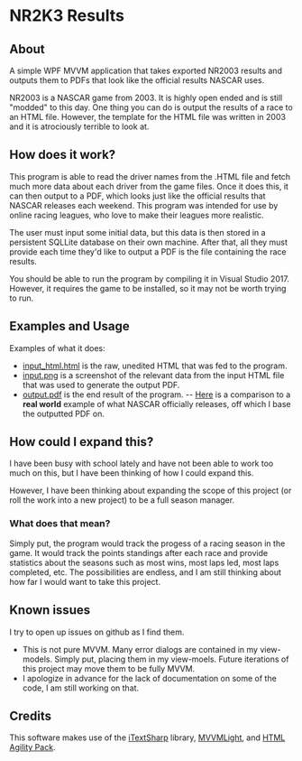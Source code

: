 # NR2K3 Results

## About

A simple WPF MVVM application that takes exported NR2003 results and outputs them to PDFs that look like the official results NASCAR uses.

NR2003 is a NASCAR game from 2003. It is highly open ended and is still "modded" to this day. One thing you can do is output the results of a race to an HTML file. However, the template for the HTML file was written in 2003 and it is atrociously terrible to look at. 

## How does it work?
This program is able to read the driver names from the .HTML file and fetch much more data about each driver from the game files. Once it does this, it can then output to a PDF, which looks just like the official results that NASCAR releases each weekend. This program was intended for use by online racing leagues, who love to make their leagues more realistic.

The user must input some initial data, but this data is then stored in a persistent SQLLite database on their own machine. After that, all they must provide each time they'd like to output a PDF is the file containing the race results.

You should be able to run the program by compiling it in Visual Studio 2017. However, it requires the game to be installed, so it may not be worth trying to run.

## Examples and Usage
Examples of what it does:
  - [input_html.html](Examples/input_html.html) is the raw, unedited HTML that was fed to the program.
  - [input.png](Examples/input.png) is a screenshot of the relevant data from the input HTML file that was used to generate the output PDF.
  - [output.pdf](Examples/output.pdf) is the end result of the program. 
    -- [Here](http://www.jayski.com/stats/2018/pdfs/12kan2018prac1.pdf) is a comparison to a **real world** example of what NASCAR officially releases, off which I base the outputted PDF on.
  
## How could I expand this?
I have been busy with school lately and have not been able to work too much on this, but I have been thinking of how I could expand this.

However, I have been thinking about expanding the scope of this project (or roll the work into a new project) to be a full season manager.

### What does that mean?
Simply put, the program would track the progess of a racing season in the game. It would track the points standings after each race and provide statistics about the seasons such as most wins, most laps led, most laps completed, etc. The possibilities are endless, and I am still thinking about how far I would want to take this project.

## Known issues
I try to open up issues on github as I find them.

- This is not pure MVVM. Many error dialogs are contained in my view-models. Simply put, placing them in my view-moels. Future iterations of this project may move them to be fully MVVM.
- I apologize in advance for the lack of documentation on some of the code, I am still working on that.

## Credits
This software makes use of the [iTextSharp](https://github.com/itext/itextsharp) library, [MVVMLight](https://github.com/lbugnion/mvvmlight), and [HTML Agility Pack](https://github.com/zzzprojects/html-agility-pack).
